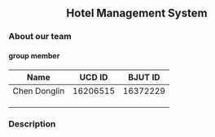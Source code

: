 ## <center>Hotel Management System</center>
### About our team 
#### group member

| Name         | UCD ID | BJUT ID |
| ------------ | ------ | ------- |
| Chen Donglin |16206515| 16372229|
|              |        |         |
|              |        |         |
|              |        |         |
### Description

